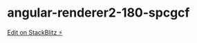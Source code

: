 # angular-renderer2-180-spcgcf

[Edit on StackBlitz ⚡️](https://stackblitz.com/edit/angular-renderer2-180-spcgcf)